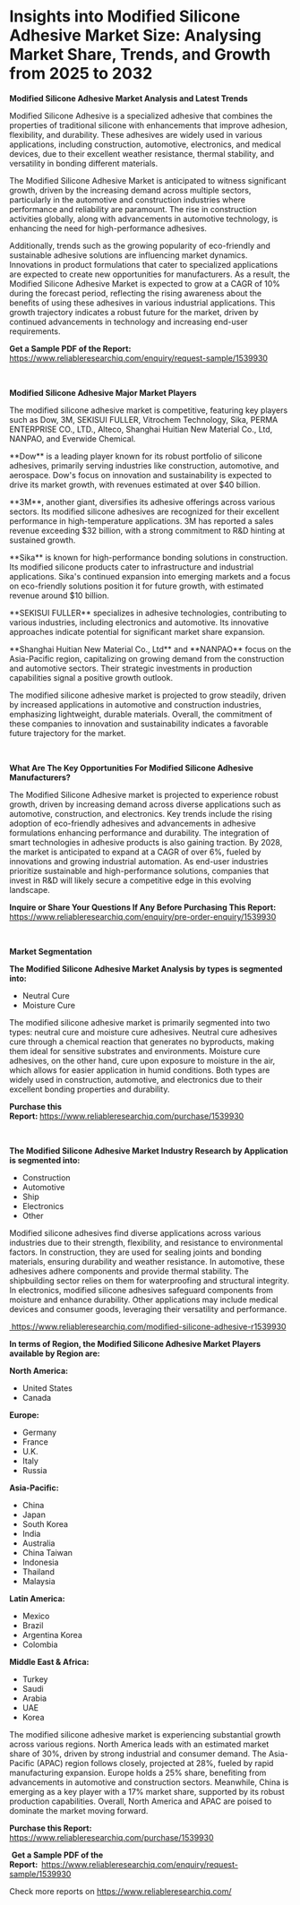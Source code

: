 <p><h1>Insights into Modified Silicone Adhesive Market Size: Analysing Market Share, Trends, and Growth from 2025 to 2032</h1></p><p><strong>Modified Silicone Adhesive Market Analysis and Latest Trends</strong></p>
<p><p>Modified Silicone Adhesive is a specialized adhesive that combines the properties of traditional silicone with enhancements that improve adhesion, flexibility, and durability. These adhesives are widely used in various applications, including construction, automotive, electronics, and medical devices, due to their excellent weather resistance, thermal stability, and versatility in bonding different materials.</p><p>The Modified Silicone Adhesive Market is anticipated to witness significant growth, driven by the increasing demand across multiple sectors, particularly in the automotive and construction industries where performance and reliability are paramount. The rise in construction activities globally, along with advancements in automotive technology, is enhancing the need for high-performance adhesives. </p><p>Additionally, trends such as the growing popularity of eco-friendly and sustainable adhesive solutions are influencing market dynamics. Innovations in product formulations that cater to specialized applications are expected to create new opportunities for manufacturers. As a result, the Modified Silicone Adhesive Market is expected to grow at a CAGR of 10% during the forecast period, reflecting the rising awareness about the benefits of using these adhesives in various industrial applications. This growth trajectory indicates a robust future for the market, driven by continued advancements in technology and increasing end-user requirements.</p></p>
<p><strong>Get a Sample PDF of the Report:&nbsp;</strong> <a href="https://www.reliableresearchiq.com/enquiry/request-sample/1539930?utm_campaign=2244&utm_medium=2&utm_source=Github&utm_content=ia&utm_term=30012025&utm_id=modified-silicone-adhesive">https://www.reliableresearchiq.com/enquiry/request-sample/1539930</a></p>
<p>&nbsp;</p>
<p><strong>Modified Silicone Adhesive Major Market Players</strong></p>
<p><p>The modified silicone adhesive market is competitive, featuring key players such as Dow, 3M, SEKISUI FULLER, Vitrochem Technology, Sika, PERMA ENTERPRISE CO., LTD., Alteco, Shanghai Huitian New Material Co., Ltd, NANPAO, and Everwide Chemical. </p><p>**Dow** is a leading player known for its robust portfolio of silicone adhesives, primarily serving industries like construction, automotive, and aerospace. Dow's focus on innovation and sustainability is expected to drive its market growth, with revenues estimated at over $40 billion.</p><p>**3M**, another giant, diversifies its adhesive offerings across various sectors. Its modified silicone adhesives are recognized for their excellent performance in high-temperature applications. 3M has reported a sales revenue exceeding $32 billion, with a strong commitment to R&D hinting at sustained growth.</p><p>**Sika** is known for high-performance bonding solutions in construction. Its modified silicone products cater to infrastructure and industrial applications. Sika's continued expansion into emerging markets and a focus on eco-friendly solutions position it for future growth, with estimated revenue around $10 billion.</p><p>**SEKISUI FULLER** specializes in adhesive technologies, contributing to various industries, including electronics and automotive. Its innovative approaches indicate potential for significant market share expansion.</p><p>**Shanghai Huitian New Material Co., Ltd** and **NANPAO** focus on the Asia-Pacific region, capitalizing on growing demand from the construction and automotive sectors. Their strategic investments in production capabilities signal a positive growth outlook.</p><p>The modified silicone adhesive market is projected to grow steadily, driven by increased applications in automotive and construction industries, emphasizing lightweight, durable materials. Overall, the commitment of these companies to innovation and sustainability indicates a favorable future trajectory for the market.</p></p>
<p>&nbsp;</p>
<p><strong>What Are The Key Opportunities For Modified Silicone Adhesive Manufacturers?</strong></p>
<p><p>The Modified Silicone Adhesive market is projected to experience robust growth, driven by increasing demand across diverse applications such as automotive, construction, and electronics. Key trends include the rising adoption of eco-friendly adhesives and advancements in adhesive formulations enhancing performance and durability. The integration of smart technologies in adhesive products is also gaining traction. By 2028, the market is anticipated to expand at a CAGR of over 6%, fueled by innovations and growing industrial automation. As end-user industries prioritize sustainable and high-performance solutions, companies that invest in R&D will likely secure a competitive edge in this evolving landscape.</p></p>
<p><strong>Inquire or Share Your Questions If Any Before Purchasing This Report:</strong> <a href="https://www.reliableresearchiq.com/enquiry/pre-order-enquiry/1539930?utm_campaign=2244&utm_medium=2&utm_source=Github&utm_content=ia&utm_term=30012025&utm_id=modified-silicone-adhesive">https://www.reliableresearchiq.com/enquiry/pre-order-enquiry/1539930</a></p>
<p>&nbsp;</p>
<p><strong>Market Segmentation</strong></p>
<p><strong>The Modified Silicone Adhesive Market Analysis by types is segmented into:</strong></p>
<p><ul><li>Neutral Cure</li><li>Moisture Cure</li></ul></p>
<p><p>The modified silicone adhesive market is primarily segmented into two types: neutral cure and moisture cure adhesives. Neutral cure adhesives cure through a chemical reaction that generates no byproducts, making them ideal for sensitive substrates and environments. Moisture cure adhesives, on the other hand, cure upon exposure to moisture in the air, which allows for easier application in humid conditions. Both types are widely used in construction, automotive, and electronics due to their excellent bonding properties and durability.</p></p>
<p><strong>Purchase this Report:&nbsp;</strong><a href="https://www.reliableresearchiq.com/purchase/1539930?utm_campaign=2244&utm_medium=2&utm_source=Github&utm_content=ia&utm_term=30012025&utm_id=modified-silicone-adhesive">https://www.reliableresearchiq.com/purchase/1539930</a></p>
<p>&nbsp;</p>
<p><strong>The Modified Silicone Adhesive Market Industry Research by Application is segmented into:</strong></p>
<p><ul><li>Construction</li><li>Automotive</li><li>Ship</li><li>Electronics</li><li>Other</li></ul></p>
<p><p>Modified silicone adhesives find diverse applications across various industries due to their strength, flexibility, and resistance to environmental factors. In construction, they are used for sealing joints and bonding materials, ensuring durability and weather resistance. In automotive, these adhesives adhere components and provide thermal stability. The shipbuilding sector relies on them for waterproofing and structural integrity. In electronics, modified silicone adhesives safeguard components from moisture and enhance durability. Other applications may include medical devices and consumer goods, leveraging their versatility and performance.</p></p>
<p><a href="https://www.reliableresearchiq.com/modified-silicone-adhesive-r1539930?utm_campaign=2244&utm_medium=2&utm_source=Github&utm_content=ia&utm_term=30012025&utm_id=modified-silicone-adhesive">&nbsp;https://www.reliableresearchiq.com/modified-silicone-adhesive-r1539930</a></p>
<p><strong>In terms of Region, the Modified Silicone Adhesive Market Players available by Region are:</strong></p>
<p>
    <p> <strong> North America: </strong>
        <ul>
            <li>United States</li>
            <li>Canada</li>
        </ul>
        </p> 
    <p> <strong> Europe: </strong>
        <ul>
            <li>Germany</li>
            <li>France</li>
            <li>U.K.</li>
            <li>Italy</li>
            <li>Russia</li>
        </ul>
        </p> 
    <p> <strong> Asia-Pacific: </strong>
        <ul>
            <li>China</li>
            <li>Japan</li>
            <li>South Korea</li>
            <li>India</li>
            <li>Australia</li>
            <li>China Taiwan</li>
            <li>Indonesia</li>
            <li>Thailand</li>
            <li>Malaysia</li>
        </ul>
        </p> 
    <p> <strong> Latin America: </strong>
        <ul>
            <li>Mexico</li>
            <li>Brazil</li>
            <li>Argentina Korea</li>
            <li>Colombia</li>
        </ul>
        </p> 
    <p> <strong> Middle East & Africa: </strong>
        <ul>
            <li>Turkey</li>
            <li>Saudi</li>
            <li>Arabia</li>
            <li>UAE</li>
            <li>Korea</li>
        </ul>
    </p>
    </p>
<p><p>The modified silicone adhesive market is experiencing substantial growth across various regions. North America leads with an estimated market share of 30%, driven by strong industrial and consumer demand. The Asia-Pacific (APAC) region follows closely, projected at 28%, fueled by rapid manufacturing expansion. Europe holds a 25% share, benefiting from advancements in automotive and construction sectors. Meanwhile, China is emerging as a key player with a 17% market share, supported by its robust production capabilities. Overall, North America and APAC are poised to dominate the market moving forward.</p></p>
<p><strong>Purchase this Report: </strong><a href="https://www.reliableresearchiq.com/purchase/1539930?utm_campaign=2244&utm_medium=2&utm_source=Github&utm_content=ia&utm_term=30012025&utm_id=modified-silicone-adhesive">https://www.reliableresearchiq.com/purchase/1539930</a></p>
<p>&nbsp;<strong>Get a Sample PDF of the Report:&nbsp;&nbsp;</strong><a href="https://www.reliableresearchiq.com/enquiry/request-sample/1539930?utm_campaign=2244&utm_medium=2&utm_source=Github&utm_content=ia&utm_term=30012025&utm_id=modified-silicone-adhesive">https://www.reliableresearchiq.com/enquiry/request-sample/1539930</a></p>
<p><strong></strong></p>
<p>Check more reports on <a href="https://www.reliableresearchiq.com/?utm_campaign=2244&utm_medium=2&utm_source=Github&utm_content=ia&utm_term=30012025&utm_id=modified-silicone-adhesive">https://www.reliableresearchiq.com/</a></p>